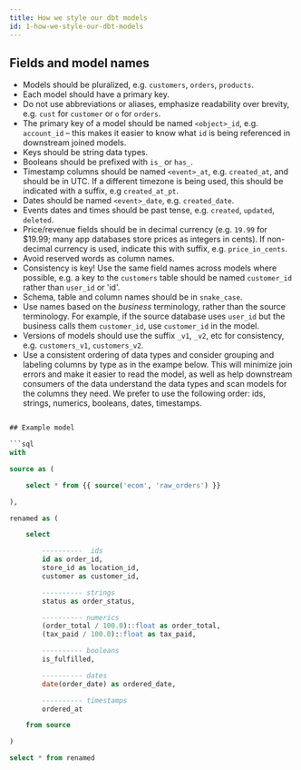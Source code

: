 ```yaml
---
title: How we style our dbt models
id: 1-how-we-style-our-dbt-models
---
```


## Fields and model names

- Models should be pluralized, e.g. `customers`, `orders`, `products`.
- Each model should have a primary key.
- Do not use abbreviations or aliases, emphasize readability over brevity, e.g. `cust` for `customer` or `o` for `orders`.
- The primary key of a model should be named `<object>_id`, e.g. `account_id` – this makes it easier to know what `id` is being referenced in downstream joined models.
- Keys should be string data types.
- Booleans should be prefixed with `is_` or `has_`.
- Timestamp columns should be named `<event>_at`, e.g. `created_at`, and should be in UTC. If a different timezone is being used, this should be indicated with a suffix, e.g `created_at_pt`.
- Dates should be named `<event>_date`, e.g. `created_date`.
- Events dates and times should be past tense, e.g. `created`, `updated`, `deleted`.
- Price/revenue fields should be in decimal currency (e.g. `19.99` for $19.99; many app databases store prices as integers in cents). If non-decimal currency is used, indicate this with suffix, e.g. `price_in_cents`.
- Avoid reserved words as column names.
- Consistency is key! Use the same field names across models where possible, e.g. a key to the `customers` table should be named `customer_id` rather than `user_id` or 'id'.
- Schema, table and column names should be in `snake_case`.
- Use names based on the _business_ terminology, rather than the source terminology. For example, if the source database uses `user_id` but the business calls them `customer_id`, use `customer_id` in the model.
- Versions of models should use the suffix `_v1`, `_v2`, etc for consistency, e.g. `customers_v1`, `customers_v2`.
- Use a consistent ordering of data types and consider grouping and labeling columns by type as in the exampe below. This will minimize join errors and make it easier to read the model, as well as help downstream consumers of the data understand the data types and scan models for the columns they need. We prefer to use the following order: ids, strings, numerics, booleans, dates, timestamps.

````sql

## Example model

```sql
with

source as (

    select * from {{ source('ecom', 'raw_orders') }}

),

renamed as (

    select

        ----------  ids
        id as order_id,
        store_id as location_id,
        customer as customer_id,

        ---------- strings
        status as order_status,

        ---------- numerics
        (order_total / 100.0)::float as order_total,
        (tax_paid / 100.0)::float as tax_paid,

        ---------- booleans
        is_fulfilled,

        ---------- dates
        date(order_date) as ordered_date,

        ---------- timestamps
        ordered_at

    from source

)

select * from renamed
````
